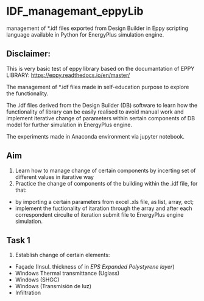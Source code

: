 # IDF_managemant_eppyLib
management of *.idf files exported from Design Builder in Eppy scripting language available in Python for EnergyPlus simulation engine.

## Disclaimer:
This is very basic test of eppy library based on the documantation of EPPY LIBRARY: https://eppy.readthedocs.io/en/master/

The management of *.idf files made in self-education purpose to explore the functionality. 

The .idf files derived from the Design Builder (DB) software to learn how the functionality of library can be easily realised to avoid manual work and implement iterative change
of parameters within sertain components of DB model for further simulation in EnergyPlus engine.

The experiments made in Anaconda environment via jupyter notebook.

## Aim 

1. Learn how to manage change of certain components by incerting set of different values in itarative way
2. Practice the change of components of the building within the .idf file, for that:
  - by importing a certain parameters from excel .xls file, as list, array, ect;
  - implement the fuctionality of itaration through the array and after each correspondent circulte of iteration submit file to EnergyPlus engine simulation.

## Task 1

1. Establish change of certain elements:
  - Façade (Insul. thickness of in  *EPS Expanded Polystyrene layer*)
  - Windows Thermal transmittance (Uglass)
  - Windows (SHGC)	
  - Windows (Transmisión de luz)	
  - Infiltration
